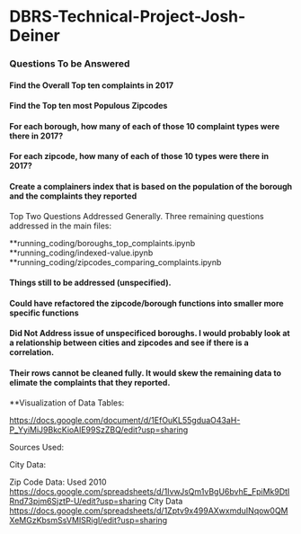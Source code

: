 # DBRS-Technical-Project-Josh-Deiner


### Questions To be Answered
#### Find the Overall Top ten complaints in 2017
#### Find the Top ten most Populous Zipcodes 

#### For each borough, how many of each of those 10 complaint types were there in 2017?
#### For each zipcode, how many of each of those 10 types were there in 2017?
#### Create a complainers index that is based on the population of the borough and the complaints they reported

Top Two Questions Addressed Generally.
Three remaining questions addressed in the main files: 

**running_coding/boroughs_top_complaints.ipynb
**running_coding/indexed-value.ipynb
**running_coding/zipcodes_comparing_complaints.ipynb


#### Things still to be addressed (unspecified). 
#### Could have refactored the zipcode/borough functions into smaller more specific functions
#### Did Not Address issue of unspecificed boroughs. I would probably look at a relationship between cities and zipcodes and see if there is a correlation.
#### Their rows cannot be cleaned fully. It would skew the remaining data to elimate the complaints that they reported. 


**Visualization of Data Tables: 

https://docs.google.com/document/d/1EfOuKL55gduaO43aH-P_YyiMiJ9BkcKioAIE99SzZBQ/edit?usp=sharing

Sources Used: 

City Data: 

Zip Code Data: Used 2010 
https://docs.google.com/spreadsheets/d/1IvwJsQm1vBgU6bvhE_FpiMk9DtIRnd73pjm6SjztP-U/edit?usp=sharing
City Data
https://docs.google.com/spreadsheets/d/1Zptv9x499AXwxmduINqow0QMXeMGzKbsmSsVMISRigI/edit?usp=sharing
